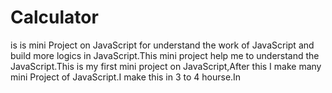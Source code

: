 # Calculator
is is mini Project on JavaScript for understand the work of JavaScript and build more logics in JavaScript.This mini project help me to understand the JavaScript.This is my first mini project on JavaScript,After this I make many mini Project of JavaScript.I make this in 3 to 4 hourse.In 
